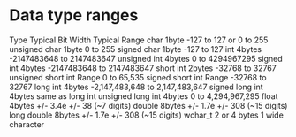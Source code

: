 
# Data type ranges 

Type                      Typical Bit Width     Typical Range
char                      1byte                 -127 to 127 or 0 to 255
unsigned char             1byte                 0 to 255
signed char               1byte                 -127 to 127
int                       4bytes                -2147483648 to 2147483647
unsigned int              4bytes                0 to 4294967295
signed int                4bytes                -2147483648 to 2147483647
short int                 2bytes                -32768 to 32767
unsigned short int        Range                 0 to 65,535
signed short int          Range                 -32768 to 32767
long int                  4bytes                -2,147,483,648 to 2,147,483,647
signed long int           4bytes                same as long int
unsigned long int         4bytes                0 to 4,294,967,295
float                     4bytes                +/- 3.4e +/- 38 (~7 digits)
double                    8bytes                +/- 1.7e +/- 308 (~15 digits)
long double               8bytes                +/- 1.7e +/- 308 (~15 digits)
wchar_t                   2 or 4 bytes          1 wide character
